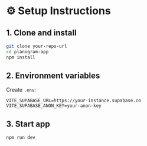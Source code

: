 # ⚙️ Setup Instructions

## 1. Clone and install
```bash
git clone your-repo-url
cd planogram-app
npm install
```

## 2. Environment variables
Create `.env`:
```
VITE_SUPABASE_URL=https://your-instance.supabase.co
VITE_SUPABASE_ANON_KEY=your-anon-key
```

## 3. Start app
```bash
npm run dev
```
